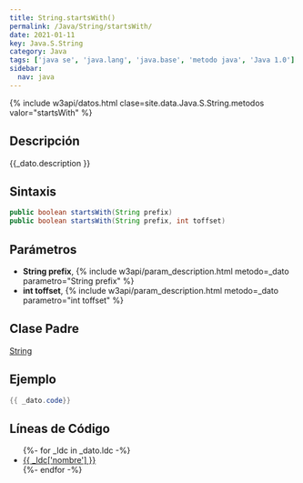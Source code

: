 ```yaml
---
title: String.startsWith()
permalink: /Java/String/startsWith/
date: 2021-01-11
key: Java.S.String
category: Java
tags: ['java se', 'java.lang', 'java.base', 'metodo java', 'Java 1.0']
sidebar: 
  nav: java
---
```


{% include w3api/datos.html clase=site.data.Java.S.String.metodos valor="startsWith" %}

## Descripción
{{_dato.description }}

## Sintaxis
~~~java
public boolean startsWith(String prefix)
public boolean startsWith(String prefix, int toffset)
~~~

## Parámetros
* **String prefix**,  {% include w3api/param_description.html metodo=_dato parametro="String prefix" %}
* **int toffset**,  {% include w3api/param_description.html metodo=_dato parametro="int toffset" %}

## Clase Padre
[String](/Java/String/)

## Ejemplo
~~~java
{{ _dato.code}}
~~~

## Líneas de Código
<ul>
{%- for _ldc in _dato.ldc -%}
   <li>
       <a href="{{_ldc['url'] }}">{{ _ldc['nombre'] }}</a>
   </li>
{%- endfor -%}
</ul>
